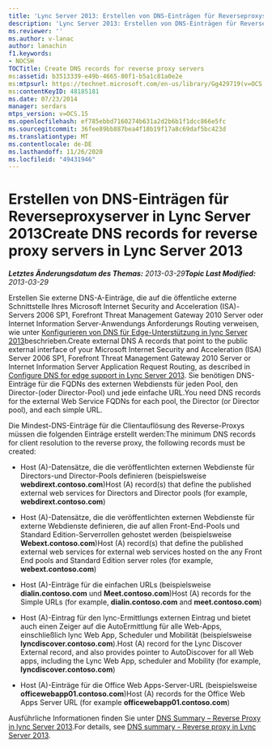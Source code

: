 ```yaml
---
title: 'Lync Server 2013: Erstellen von DNS-Einträgen für Reverseproxyserver'
description: 'Lync Server 2013: Erstellen von DNS-Einträgen für Reverse-Proxy Server.'
ms.reviewer: ''
ms.author: v-lanac
author: lanachin
f1.keywords:
- NOCSH
TOCTitle: Create DNS records for reverse proxy servers
ms:assetid: b3513339-e49b-4665-80f1-b5a1c81a0e2e
ms:mtpsurl: https://technet.microsoft.com/en-us/library/Gg429719(v=OCS.15)
ms:contentKeyID: 48185181
ms.date: 07/23/2014
manager: serdars
mtps_version: v=OCS.15
ms.openlocfilehash: ef785ebbd7160274b631a2d2b6b1f1dcc866e5fc
ms.sourcegitcommit: 36fee89bb887bea4f18b19f17a8c69daf5bc423d
ms.translationtype: MT
ms.contentlocale: de-DE
ms.lasthandoff: 11/26/2020
ms.locfileid: "49431946"
---
```

# <a name="create-dns-records-for-reverse-proxy-servers-in-lync-server-2013"></a><span data-ttu-id="22a39-103">Erstellen von DNS-Einträgen für Reverseproxyserver in Lync Server 2013</span><span class="sxs-lookup"><span data-stu-id="22a39-103">Create DNS records for reverse proxy servers in Lync Server 2013</span></span>

<div data-xmlns="http://www.w3.org/1999/xhtml">

<div class="topic" data-xmlns="http://www.w3.org/1999/xhtml" data-msxsl="urn:schemas-microsoft-com:xslt" data-cs="https://msdn.microsoft.com/">

<div data-asp="https://msdn2.microsoft.com/asp">



</div>

<div id="mainSection">

<div id="mainBody"><span data-ttu-id="22a39-104">

<span> </span></span><span class="sxs-lookup"><span data-stu-id="22a39-104">

<span> </span></span></span>

<span data-ttu-id="22a39-105">_**Letztes Änderungsdatum des Themas:** 2013-03-29_</span><span class="sxs-lookup"><span data-stu-id="22a39-105">_**Topic Last Modified:** 2013-03-29_</span></span>

<span data-ttu-id="22a39-106">Erstellen Sie externe DNS-A-Einträge, die auf die öffentliche externe Schnittstelle Ihres Microsoft Internet Security and Acceleration (ISA)-Servers 2006 SP1, Forefront Threat Management Gateway 2010 Server oder Internet Information Server-Anwendungs Anforderungs Routing verweisen, wie unter [Konfigurieren von DNS für Edge-Unterstützung in lync Server 2013](lync-server-2013-configure-dns-for-edge-support.md)beschrieben.</span><span class="sxs-lookup"><span data-stu-id="22a39-106">Create external DNS A records that point to the public external interface of your Microsoft Internet Security and Acceleration (ISA) Server 2006 SP1, Forefront Threat Management Gateway 2010 Server or Internet Information Server Application Request Routing, as described in [Configure DNS for edge support in Lync Server 2013](lync-server-2013-configure-dns-for-edge-support.md).</span></span> <span data-ttu-id="22a39-107">Sie benötigen DNS-Einträge für die FQDNs des externen Webdiensts für jeden Pool, den Director-(oder Director-Pool) und jede einfache URL.</span><span class="sxs-lookup"><span data-stu-id="22a39-107">You need DNS records for the external Web Service FQDNs for each pool, the Director (or Director pool), and each simple URL.</span></span>

<span data-ttu-id="22a39-108">Die Mindest-DNS-Einträge für die Clientauflösung des Reverse-Proxys müssen die folgenden Einträge erstellt werden:</span><span class="sxs-lookup"><span data-stu-id="22a39-108">The minimum DNS records for client resolution to the reverse proxy, the following records must be created:</span></span>

  - <span data-ttu-id="22a39-109">Host (A)-Datensätze, die die veröffentlichten externen Webdienste für Directors-und Director-Pools definieren (beispielsweise **webdirext.contoso.com**)</span><span class="sxs-lookup"><span data-stu-id="22a39-109">Host (A) record(s) that define the published external web services for Directors and Director pools (for example, **webdirext.contoso.com**)</span></span>

  - <span data-ttu-id="22a39-110">Host (A)-Datensätze, die die veröffentlichten externen Webdienste für externe Webdienste definieren, die auf allen Front-End-Pools und Standard Edition-Serverrollen gehostet werden (beispielsweise **Webext.contoso.com**)</span><span class="sxs-lookup"><span data-stu-id="22a39-110">Host (A) record(s) that define the published external web services for external web services hosted on the any Front End pools and Standard Edition server roles (for example, **webext.contoso.com**)</span></span>

  - <span data-ttu-id="22a39-111">Host (A)-Einträge für die einfachen URLs (beispielsweise **dialin.contoso.com** und **Meet.contoso.com**)</span><span class="sxs-lookup"><span data-stu-id="22a39-111">Host (A) records for the Simple URLs (for example, **dialin.contoso.com** and **meet.contoso.com**)</span></span>

  - <span data-ttu-id="22a39-112">Host (A)-Eintrag für den lync-Ermittlungs externen Eintrag und bietet auch einen Zeiger auf die AutoErmittlung für alle Web-Apps, einschließlich lync Web App, Scheduler und Mobilität (beispielsweise **lyncdiscover.contoso.com**).</span><span class="sxs-lookup"><span data-stu-id="22a39-112">Host (A) record for the Lync Discover External record, and also provides pointer to AutoDiscover for all Web apps, including the Lync Web App, scheduler and Mobility (for example, **lyncdiscover.contoso.com**)</span></span>

  - <span data-ttu-id="22a39-113">Host (A)-Einträge für die Office Web Apps-Server-URL (beispielsweise **officewebapp01.contoso.com**)</span><span class="sxs-lookup"><span data-stu-id="22a39-113">Host (A) records for the Office Web Apps Server URL (for example **officewebapp01.contoso.com**)</span></span>

<span data-ttu-id="22a39-114">Ausführliche Informationen finden Sie unter [DNS Summary – Reverse Proxy in lync Server 2013](lync-server-2013-dns-summary-reverse-proxy.md).</span><span class="sxs-lookup"><span data-stu-id="22a39-114">For details, see [DNS summary - Reverse proxy in Lync Server 2013](lync-server-2013-dns-summary-reverse-proxy.md).</span></span>

<span data-ttu-id="22a39-115"></div>

<span> </span>

</div>

</div>

</span><span class="sxs-lookup"><span data-stu-id="22a39-115"></div>

<span> </span>

</div>

</div>

</span></span></div>

